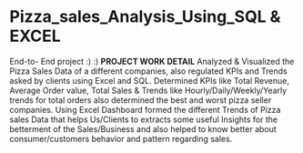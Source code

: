 # Pizza_sales_Analysis_Using_SQL & EXCEL
End-to- End project 
:) :) 
                                                                  **PROJECT WORK DETAIL**
Analyzed & Visualized the Pizza Sales Data of a different companies, also regulated KPIs and Trends asked by clients using Excel and SQL.
Determined KPIs like Total Revenue, Average Order value, Total Sales & Trends like Hourly/Daily/Weekly/Yearly trends for total orders also determined the best and worst pizza seller companies.
Using Excel Dashboard formed the different Trends of Pizza sales Data that helps Us/Clients to extracts some useful Insights for the betterment of the Sales/Business and also helped to know better about consumer/customers behavior and pattern regarding sales.

